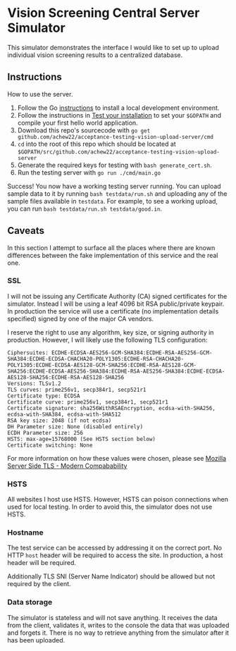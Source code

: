 # Vision Screening Central Server Simulator

This simulator demonstrates the interface I would like to set up to upload
individual vision screening results to a centralized database.

## Instructions

How to use the server.

1.  Follow the Go [instructions](https://golang.org/doc/install#install) to
    install a local development environment.
1.  Follow the instructions in [Test your
    installation](https://golang.org/doc/install#testing) to set your `$GOPATH`
    and compile your first hello world application.
1.  Download this repo's sourcecode with
    `go get github.com/achew22/acceptance-testing-vision-upload-server/cmd`
1.  `cd` into the root of this repo which should be located at
    `$GOPATH/src/github.com/achew22/acceptance-testing-vision-upload-server`
1.  Generate the required keys for testing with `bash generate_cert.sh`.
1.  Run the testing server with `go run ./cmd/main.go`

Success! You now have a working testing server running. You can upload sample
data to it by running `bash testdata/run.sh` and uploading any of the sample
files available in `testdata`. For example, to see a working upload, you can
run `bash testdata/run.sh testdata/good.in`.

## Caveats

In this section I attempt to surface all the places where there are known
differences between the fake implementation of this service and the real one.

### SSL

I will not be issuing any Certificate Authority (CA) signed certificates for
the simulator.  Instead I will be using a leaf 4096 bit RSA public/private
keypair. In production the service will use a certificate (no implementation
details specified) signed by one of the major CA vendors.

I reserve the right to use any algorithm, key size, or signing authority  in
production. However, I will likely use the following TLS configuration:

```
Ciphersuites: ECDHE-ECDSA-AES256-GCM-SHA384:ECDHE-RSA-AES256-GCM-SHA384:ECDHE-ECDSA-CHACHA20-POLY1305:ECDHE-RSA-CHACHA20-POLY1305:ECDHE-ECDSA-AES128-GCM-SHA256:ECDHE-RSA-AES128-GCM-SHA256:ECDHE-ECDSA-AES256-SHA384:ECDHE-RSA-AES256-SHA384:ECDHE-ECDSA-AES128-SHA256:ECDHE-RSA-AES128-SHA256
Versions: TLSv1.2
TLS curves: prime256v1, secp384r1, secp521r1
Certificate type: ECDSA
Certificate curve: prime256v1, secp384r1, secp521r1
Certificate signature: sha256WithRSAEncryption, ecdsa-with-SHA256, ecdsa-with-SHA384, ecdsa-with-SHA512
RSA key size: 2048 (if not ecdsa)
DH Parameter size: None (disabled entirely)
ECDH Parameter size: 256
HSTS: max-age=15768000 (See HSTS section below)
Certificate switching: None
```

For more information on how these values were chosen, please see
[Mozilla Server Side TLS - Modern Compabability](
https://wiki.mozilla.org/Security/Server_Side_TLS#Modern_compatibility)

### HSTS

All websites I host use HSTS. However, HSTS can poison connections when used
for local testing. In order to avoid this, the simulator does not use HSTS.

### Hostname

The test service can be accessed by addressing it on the correct port. No HTTP
`host` header will be required to access the site. In production, a host header
will be required.

Additionally TLS SNI (Server Name Indicator) should be allowed but not required
by the client.

### Data storage

The simulator is stateless and will not save anything. It receives the data
from the client, validates it, writes to the console the data that was uploaded
and forgets it. There is no way to retrieve anything from the simulator after
it has been uploaded.
